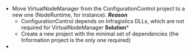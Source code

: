 - Move VirtualNodeManager from the ConfigurationControl project to a new one (NodeRuntime, for instance).
	***Reason***
	- ConfigurationControl depends on Infragistics DLLs, which are not required for VirtualNodeManager
	**Solution***
	- Create a new project with the minimal set of dependencies (the Information project is the only one required)
- 